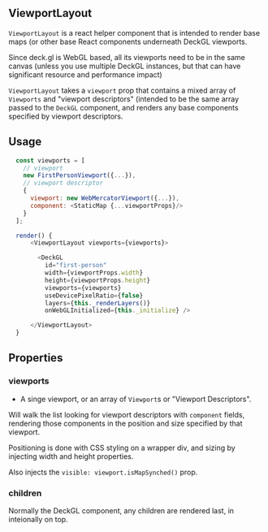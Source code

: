 ## ViewportLayout

`ViewportLayout` is a react helper component that is intended to render base maps (or other base React components underneath DeckGL viewports.

Since deck.gl is WebGL based, all its viewports need to be in the same canvas (unless you use multiple DeckGL instances, but that can have significant resource and performance impact)

`ViewportLayout` takes a `viewport` prop that contains a mixed array of `Viewports` and "viewport descriptors" (intended to be the same array passed to the `DeckGL` component, and renders any base components specified by viewport descriptors.




## Usage

```js
  const viewports = [
    // viewport
    new FirstPersonViewport({...}),
    // viewport descriptor
    {
      viewport: new WebMercatorViewport({...}),
      component: <StaticMap {...viewportProps}/>
    }
  ];

  render() {
	  <ViewportLayout viewports={viewports}>

	    <DeckGL
	      id="first-person"
	      width={viewportProps.width}
	      height={viewportProps.height}
	      viewports={viewports}
	      useDevicePixelRatio={false}
	      layers={this._renderLayers()}
	      onWebGLInitialized={this._initialize} />

	  </ViewportLayout>
  }
```

## Properties


### viewports

* A singe viewport, or an array of `Viewport`s or "Viewport Descriptors".

Will walk the list looking for viewport descriptors with `component` fields, rendering those components in the position and size specified by that viewport.

Positioning is done with CSS styling on a wrapper div, and sizing by injecting width and height properties.

Also injects the `visible: viewport.isMapSynched()` prop.


### children

Normally the DeckGL component, any children are rendered last, in inteionally on top.
